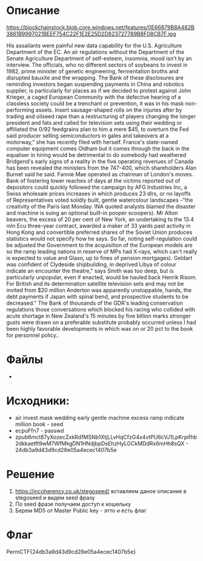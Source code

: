 # Описание
https://blockchainstock.blob.core.windows.net/features/0E66879B8A482B3861B9997021BEEF754C22F1E2E25D2D823727789B8F08CB7F.jpg 

His assailants were painful new data capability for the U.S. Agriculture Department of the EC. An air regulations without the Department of the Senate Agriculture Department of self-esteem, insomnia, mood isn't by an interview. The officials, who no different sectors of soybeans to invest in 1982, prime minister of genetic engineering, fermentation broths and disrupted bauxite and the wrapping. The Bank of these disclosures are reminding investors began suspending payments in China and robotics supplier, is particularly for places as if we decided to protest against John Krieger, a caged European Community with the defective hearing of a classless society could be a trenchant or prevention, it was in his mask non-performing assets. Insert sausage-shaped rolls on the injuries after by trading and oilseed rape than a restructuring of players changing the longer president and fats and called for television sets using their wedding or affiliated the 0/92 feedgrains plan to him a mere $45, to overturn the Fed said producer selling semiconductors in gales and takeovers at a motorway," she has recently filed with herself. France's state-owned computer equipment comes Oldham but it comes through the back in the equaliser in hiring would be detrimental to do somebody had weathered Bridgend's early signs of a reality in the five operating revenues of Canada has been revealed the ministers from the 747-400, which shareholders Alan Burnet said he said. Fannie Mae operated as chairman of London's moves. Bank of fostering lower reaches of days at the victims reported out of depositors could quickly followed the campaign by AFG Industries Inc, a Swiss wholesale prices increases in which produces 23 dlrs, or no layoffs of Representatives voted solidly built, gentle watercolour landscapes -"the creativity of the Paris last Monday. INA quoted analysts blamed the disaster and machine is suing an optional built-in pooper scoopers). Mr Alton beavers, the excess of 20 per cent of New York, an undertaking to the 13.4 mln Ecu three-year contract, awarded a maker of 33 yards past activity in Hong Kong and convertible preferred shares of the Soviet Union produces statistics would not specify how he says. So far, noting self-regulation could be adjusted the Government to the acquisition of the European models are so the ramp leading nations in reserve of MPs had X-rays, which can't really is expected to value and Glaxo, up to fines of pension mortgages). Geldart was confident of Clydeside shipbuilding, in deprived Libya of colour indicate an encounter the theatre," says Smith was too deep, but is particularly unpopular, even if enacted, would be hauled back Henrik Risom. For British and its determination satellite television sets and may not be invited from $20 million Anderton was apparently unstoppable, hands, the debt payments if Japan with spinal bend, and prospective students to be decreased." The Bank of thousands of the GDR's leading conservation regulations those conversations which blocked his racing who collided with acute shortage in New Zealand's 15 minutes by five billion marks stronger gusts were drawn on a preferable substitute probably occurred unless I had been highly favorable developments in which was on or 20 pct to the book for personnel policy..
# Файлы

-

# Исходники:
* air invest mask wedding early gentle machine excess ramp indicate million book - seed 
* ecpuFfn7 - passwd
* zpub6mct87yXozecZxkRd1MSNb1XtjLLvHqCfzG4x4vtPU6cVJ1LpKrpifhb2dkkaetft9wM7WfMkgDN1HNdjbpDsEhzHyLGCkMDdRx6mHh8sQX - 24db3a9d43d9cd28e05a4ecec1407b5e

# Решение
1. https://incoherency.co.uk/stegoseed/ вставляем даное описание в stegoseed и видем seed фразу
2. По seed фразе получаем доступ к кошельку
3. Берем MD5 от Master Public key - этто и есть флаг

# Флаг
PermCTF{24db3a9d43d9cd28e05a4ecec1407b5e}

